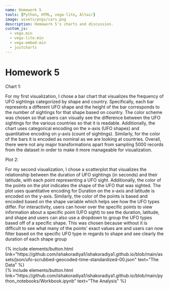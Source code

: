 ```yaml
---
name: Homework 5
tools: [Python, HTML, vega-lite, Altair]
image: assets/pngs/cars.png
description: Homework 5's charts and discussion.
custom_js:
  - vega.min
  - vega-lite.min
  - vega-embed.min
  - justcharts
---
```



# Homework 5

Chart 1:
<vegachart schema-url="{{ site.baseurl }}/assets/json/plot1.json" style="width: 100%"></vegachart>

For my first visualization, I chose a bar chart that visualizes the frequency of UFO sightings categorized by shape and country. Specifically, each bar represents a different UFO shape and the height of the bar corresponds to the number of sightings for that shape based on country. The color scheme was chosen so that users can visually see the difference between the UFO sightings for the various countries so that it is readable. Additionally, the chart uses categorical encoding on the x-axis (UFO shapes) and quantitative encoding on y-axis (count of sightings). Similarly, for the color of the bars it is encoded as nominal as we are looking at countries. Overall, there were not any major transformations apart from sampling 5000 records from the dataset in order to make it more manageable for visualization. 

Plot 2:
<vegachart schema-url="{{ site.baseurl }}/assets/json/plot2.json" style="width: 100%"></vegachart>

For my second visualization, I chose a scatterplot that visualizes the relationship between the duration of UFO sightings (in seconds) and their latitude, with each point representing a UFO sight. Additionally, the color of the points on the plot indicates the shape of the UFO that was sighted. The plot uses quantitative encoding for Duration on the x-axis and latitude is encoded on the y-axis. Similarly, the color of the points is based and encoded based on the shape variable which helps see how the UFO types differ. For interactivity, users can hover over the specific points to view information about a specific point (UFO sight) to see the duration, latitude, and shape and users can also use a dropdown to group the UFO types based off of a specific shape. This was chosen because without it is difficult to see what many of the points' exact values are and users can now filter based on the specific UFO type in regards to shape and see clearly the duration of each shape group

<!-- these are written in a combo of html and liquid --> 

<div class="left">
  {% include elements/button.html link="https://github.com/ishakoradiya1/ishakoradiya1.github.io/blob/main/assets/json/ufo-scrubbed-geocoded-time-standardized-00.json" text="The Data" %}
</div>

<div class="right">
  {% include elements/button.html link="https://github.com/ishakoradiya1/ishakoradiya1.github.io/blob/main/python_notebooks/Workbook.ipynb" text="The Analysis" %}
</div>